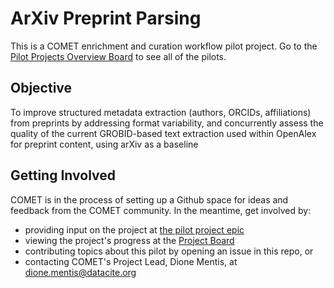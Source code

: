 # ArXiv Preprint Parsing

This is a COMET enrichment and curation workflow pilot project. Go to the [Pilot Projects Overview Board](https://github.com/orgs/cometadata/projects/14) to see all of the pilots.  

## Objective

To improve structured metadata extraction (authors, ORCIDs, affiliations) from preprints by addressing format variability, and concurrently assess the quality of the current GROBID-based text extraction used within OpenAlex for preprint content, using arXiv as a baseline

## Getting Involved 

COMET is in the process of setting up a Github space for ideas and feedback from the COMET community. In the meantime, get involved by: 
* providing input on the project at [the pilot project epic](https://github.com/cometadata/arxiv-preprint-parsing/issues/6)
* viewing the project's progress at the [Project Board](https://github.com/orgs/cometadata/projects/7)
* contributing topics about this pilot by opening an issue in this repo, or
* contacting COMET's Project Lead, Dione Mentis, at [dione.mentis@datacite.org](mailto:dione.mentis@datacite.org)



